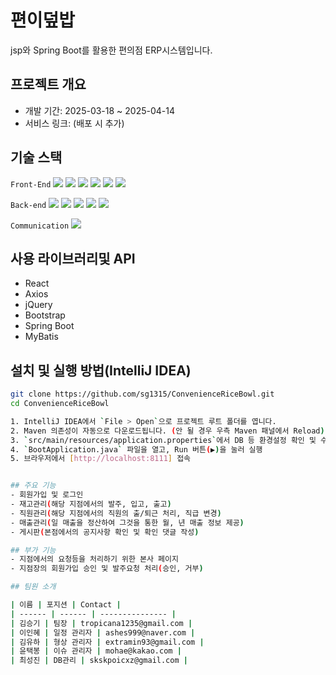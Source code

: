 # 편이덮밥
jsp와 Spring Boot를 활용한 편의점 ERP시스템입니다.

## 프로젝트 개요
- 개발 기간: 2025-03-18 ~ 2025-04-14
- 서비스 링크: (배포 시 추가)

## 기술 스택
`Front-End` 
<img src="https://img.shields.io/badge/HTML5-E34F26?style=flat-square&logo=HTML5&logoColor=white"/>
<img src="https://img.shields.io/badge/CSS3-1572B6?style=flat-square&logo=CSS3&logoColor=white"/>
<img src="https://img.shields.io/badge/JavaScript-F7DF1E?style=flat-square&logo=JavaScript&logoColor=black"/>
<img src="https://img.shields.io/badge/Axios-5A29E4?style=flat-square&logo=Axios&logoColor=white"/>
<img src="https://img.shields.io/badge/jQuery-0769AD?style=flat-square&logo=jQuery&logoColor=white"/>
<img src="https://img.shields.io/badge/Bootstrap-7952B3?style=flat-square&logo=Bootstrap&logoColor=white"/>

`Back-end`
<img src="https://img.shields.io/badge/Java-007396?style=flat-square&logo=OpenJDK&logoColor=white"/>
<img src="https://img.shields.io/badge/Oracle-F80000?style=flat-square&logo=Oracle&logoColor=white"/>
<img src="https://img.shields.io/badge/Apache Tomcat-F8DC75?style=flat-square&logo=Apache%20Tomcat&logoColor=black"/>
<img src="https://img.shields.io/badge/MyBatis-000000?style=flat-square&logo=MyBatis&logoColor=white"/>
<img src="https://img.shields.io/badge/Spring Boot-6DB33F?style=flat-square&logo=Spring-Boot&logoColor=white"/>

`Communication`
<img src="https://img.shields.io/badge/github-181717?style=flat-square&logo=github&logoColor=white">

## 사용 라이브러리및 API
- React
- Axios
- jQuery
- Bootstrap
- Spring Boot
- MyBatis

## 설치 및 실행 방법(IntelliJ IDEA)
```bash
git clone https://github.com/sg1315/ConvenienceRiceBowl.git
cd ConvenienceRiceBowl

1. IntelliJ IDEA에서 `File > Open`으로 프로젝트 루트 폴더를 엽니다.
2. Maven 의존성이 자동으로 다운로드됩니다. (안 될 경우 우측 Maven 패널에서 Reload)
3. `src/main/resources/application.properties`에서 DB 등 환경설정 확인 및 수정
4. `BootApplication.java` 파일을 열고, Run 버튼(▶)을 눌러 실행
5. 브라우저에서 [http://localhost:8111] 접속


## 주요 기능
- 회원가입 및 로그인
- 재고관리(해당 지점에서의 발주, 입고, 출고)
- 직원관리(해당 지점에서의 직원의 출/퇴근 처리, 직급 변경)
- 매출관리(일 매출을 정산하여 그것을 통한 월, 년 매출 정보 제공)
- 게시판(본점에서의 공지사항 확인 및 확인 댓글 작성)

## 부가 기능
- 지점에서의 요청등을 처리하기 위한 본사 페이지
- 지점장의 회원가입 승인 및 발주요청 처리(승인, 거부)

## 팀원 소개

| 이름 | 포지션 | Contact |
| ------ | ------ | --------------- |
| 김승기 | 팀장 | tropicana1235@gmail.com |
| 이인혜 | 일정 관리자 | ashes999@naver.com |
| 김유하 | 형상 관리자 | extramin93@gmail.com |
| 윤택봉 | 이슈 관리자 | mohae@kakao.com |
| 최성진 | DB관리 | skskpoicxz@gmail.com |
